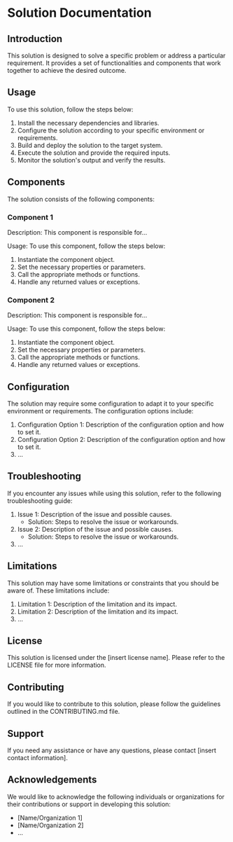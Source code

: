 # Solution Documentation

## Introduction
This solution is designed to solve a specific problem or address a particular requirement. It provides a set of functionalities and components that work together to achieve the desired outcome.

## Usage
To use this solution, follow the steps below:

1. Install the necessary dependencies and libraries.
2. Configure the solution according to your specific environment or requirements.
3. Build and deploy the solution to the target system.
4. Execute the solution and provide the required inputs.
5. Monitor the solution's output and verify the results.

## Components
The solution consists of the following components:

### Component 1
Description: This component is responsible for...

Usage: To use this component, follow the steps below:

1. Instantiate the component object.
2. Set the necessary properties or parameters.
3. Call the appropriate methods or functions.
4. Handle any returned values or exceptions.

### Component 2
Description: This component is responsible for...

Usage: To use this component, follow the steps below:

1. Instantiate the component object.
2. Set the necessary properties or parameters.
3. Call the appropriate methods or functions.
4. Handle any returned values or exceptions.

## Configuration
The solution may require some configuration to adapt it to your specific environment or requirements. The configuration options include:

1. Configuration Option 1: Description of the configuration option and how to set it.
2. Configuration Option 2: Description of the configuration option and how to set it.
3. ...

## Troubleshooting
If you encounter any issues while using this solution, refer to the following troubleshooting guide:

1. Issue 1: Description of the issue and possible causes.
   - Solution: Steps to resolve the issue or workarounds.
2. Issue 2: Description of the issue and possible causes.
   - Solution: Steps to resolve the issue or workarounds.
3. ...

## Limitations
This solution may have some limitations or constraints that you should be aware of. These limitations include:

1. Limitation 1: Description of the limitation and its impact.
2. Limitation 2: Description of the limitation and its impact.
3. ...

## License
This solution is licensed under the [insert license name]. Please refer to the LICENSE file for more information.

## Contributing
If you would like to contribute to this solution, please follow the guidelines outlined in the CONTRIBUTING.md file.

## Support
If you need any assistance or have any questions, please contact [insert contact information].

## Acknowledgements
We would like to acknowledge the following individuals or organizations for their contributions or support in developing this solution:

- [Name/Organization 1]
- [Name/Organization 2]
- ...
